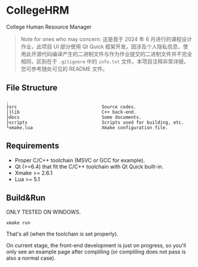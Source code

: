 # CollegeHRM

College Human Resource Manager

> Note for ones who may concern: 这是我于 2024 年 6 月进行的课程设计作业，此项目 UI 部分使用 Qt Quick 框架开发。因涉及个人隐私信息，使用此开源代码编译产生的二进制文件与作为作业提交的二进制文件并不完全相同，区别在于 `.gitignore` 中的 `info.txt` 文件。本项目注释非常详细，您可参考随处可见的 README 文件。

## File Structure

```
.
├src                                Source codes.
│├lib                               C++ back-end.
├docs                               Some documents.
├scripts                            Scripts used for building, etc.
└xmake.lua                          Xmake configuration file.
```

## Requirements

+ Proper C/C++ toolchain (MSVC or GCC for example).
+ Qt (>=6.4) that fit the C/C++ toolchain with Qt Quick built-in.
+ Xmake >= 2.6.1
+ Lua >= 5.1

## Build&Run

ONLY TESTED ON WINDOWS.

```
xmake run
```

That's all (when the toolchain is set properly).

On current stage, the front-end development is just on progress, so you'll only see an example page after compliling (or compliling does not pass is also a normal case).